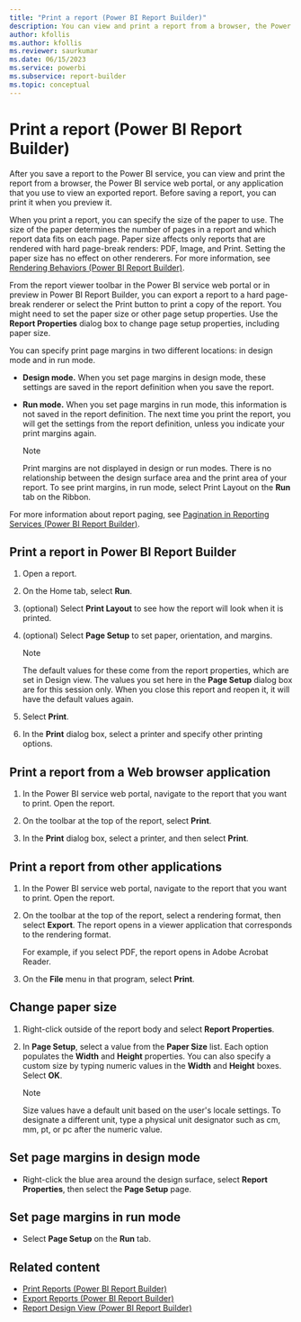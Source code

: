```yaml
---
title: "Print a report (Power BI Report Builder)"
description: You can view and print a report from a browser, the Power BI service web portal, or any application that you use to view an exported report.
author: kfollis
ms.author: kfollis
ms.reviewer: saurkumar
ms.date: 06/15/2023
ms.service: powerbi
ms.subservice: report-builder
ms.topic: conceptual
---
```

# Print a report (Power BI Report Builder)

  After you save a report to the Power BI service, you can view and print the report from a browser, the Power BI service web portal, or any application that you use to view an exported report. Before saving a report, you can print it when you preview it.

When you print a report, you can specify the size of the paper to use. The size of the paper determines the number of pages in a report and which report data fits on each page. Paper size affects only reports that are rendered with hard page-break renders: PDF, Image, and Print. Setting the paper size has no effect on other renderers. For more information, see [Rendering Behaviors (Power BI Report Builder)](/sql/reporting-services/report-design/rendering-behaviors-report-builder-and-ssrs).

From the report viewer toolbar in the Power BI service web portal or in preview in Power BI Report Builder, you can export a report to a hard page-break renderer or select the Print button to print a copy of the report. You might need to set the paper size or other page setup properties. Use the **Report Properties** dialog box to change page setup properties, including paper size.

You can specify print page margins in two different locations: in design mode and in run mode.

- **Design mode.** When you set page margins in design mode, these settings are saved in the report definition when you save the report.

- **Run mode.** When you set page margins in run mode, this information is not saved in the report definition. The next time you print the report, you will get the settings from the report definition, unless you indicate your print margins again.

    > [!NOTE]  
    >  Print margins are not displayed in design or run modes. There is no relationship between the design surface area and the print area of your report. To see print margins, in run mode, select Print Layout on the **Run** tab on the Ribbon.

For more information about report paging, see [Pagination in Reporting Services (Power BI Report Builder)](/sql/reporting-services/report-design/pagination-in-reporting-services-report-builder-and-ssrs).

## Print a report in Power BI Report Builder

1. Open a report.

1. On the Home tab, select **Run**.

1. (optional) Select **Print Layout** to see how the report will look when it is printed.

1. (optional) Select **Page Setup** to set paper, orientation, and margins.

    > [!NOTE]  
    >  The default values for these come from the report properties, which are set in Design view. The values you set here in the **Page Setup** dialog box are for this session only. When you close this report and reopen it, it will have the default values again.

1. Select **Print**.

1. In the **Print** dialog box, select a printer and specify other printing options.

## Print a report from a Web browser application

1. In the Power BI service web portal, navigate to the report that you want to print. Open the report.

1. On the toolbar at the top of the report, select **Print**.

1. In the **Print** dialog box, select a printer, and then select **Print**.

## Print a report from other applications

1. In the Power BI service web portal, navigate to the report that you want to print. Open the report.

1. On the toolbar at the top of the report, select a rendering format, then select **Export**. The report opens in a viewer application that corresponds to the rendering format.

     For example, if you select PDF, the report opens in Adobe Acrobat Reader.

1. On the **File** menu in that program, select **Print**.

## Change paper size

1. Right-click outside of the report body and select **Report Properties**.

1. In **Page Setup**, select a value from the **Paper Size** list. Each option populates the **Width** and **Height** properties. You can also specify a custom size by typing numeric values in the **Width** and **Height** boxes. Select **OK**.

    > [!NOTE]  
    >  Size values have a default unit based on the user's locale settings. To designate a different unit, type a physical unit designator such as cm, mm, pt, or pc after the numeric value.

## Set page margins in design mode

- Right-click the blue area around the design surface, select **Report Properties**, then select the **Page Setup** page.

## Set page margins in run mode

- Select **Page Setup** on the **Run** tab.

## Related content

- [Print Reports (Power BI Report Builder)](/sql/reporting-services/report-builder/print-reports-report-builder-and-ssrs)
- [Export Reports (Power BI Report Builder)](export-reports-report-builder.md)
- [Report Design View (Power BI Report Builder)](/sql/reporting-services/report-builder/report-design-view-report-builder)
